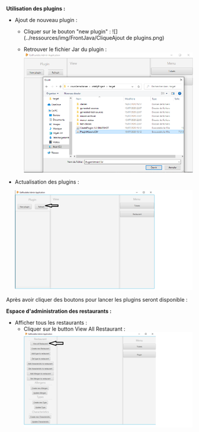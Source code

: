 **Utilisation des plugins :** 

- Ajout de nouveau plugin : 

  - Cliquer sur le bouton "new plugin" : ![](../ressources/img/FrontJava/CliqueAjout de plugins.png)

  - Retrouver le fichier Jar du plugin :![](..\ressources\img\FrontJava\SelectPlugin.PNG)

    

    

    

- Actualisation des plugins :

  ![](../ressources/img/FrontJava/RefreshPlugin.png)

Après avoir cliquer des boutons pour lancer les plugins seront disponible :



**Espace d'administration des restaurants :** 

- Afficher tous les restaurants : 
  - Cliquer sur le button View All Restaurant :![](..\ressources\img\FrontJava\CliqueViewAllRestaurants.png)